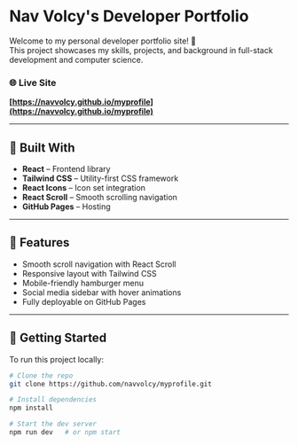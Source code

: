 # Nav Volcy's Developer Portfolio

Welcome to my personal developer portfolio site! 🚀  
This project showcases my skills, projects, and background in full-stack development and computer science.

### 🌐 Live Site  
**[https://navvolcy.github.io/myprofile](https://navvolcy.github.io/myprofile)**  


---

## 🧰 Built With

- **React** – Frontend library
- **Tailwind CSS** – Utility-first CSS framework
- **React Icons** – Icon set integration
- **React Scroll** – Smooth scrolling navigation
- **GitHub Pages** – Hosting

---

## 📁 Features

- Smooth scroll navigation with React Scroll
- Responsive layout with Tailwind CSS
- Mobile-friendly hamburger menu
- Social media sidebar with hover animations
- Fully deployable on GitHub Pages

---

## 🚀 Getting Started

To run this project locally:

```bash
# Clone the repo
git clone https://github.com/navvolcy/myprofile.git

# Install dependencies
npm install

# Start the dev server
npm run dev   # or npm start
